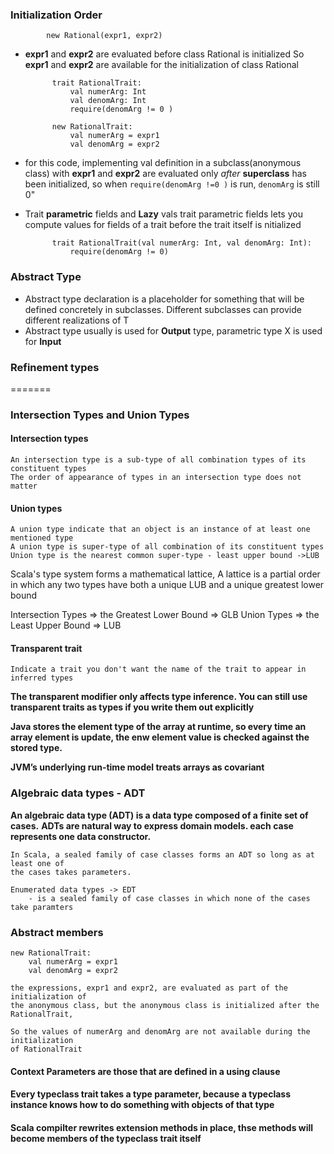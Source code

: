 ### Initialization Order

            new Rational(expr1, expr2)

* **expr1** and **expr2** are evaluated before class Rational is initialized
  So **expr1** and **expr2** are available for the initialization of class Rational

            trait RationalTrait:
                val numerArg: Int
                val denomArg: Int
                require(denomArg != 0 )

            new RationalTrait:
                val numerArg = expr1
                val denomArg = expr2 


* for this code, implementing val definition in a subclass(anonymous class) 
  with **expr1** and **expr2** are evaluated only _after_ **superclass** has been initialized,
 so when `require(denomArg !=0 )` is run, `denomArg` is still 0"

* Trait **parametric** fields and **Lazy** vals
  trait parametric fields lets you compute values for fields of a trait before the trait itself is nitialized

            trait RationalTrait(val numerArg: Int, val denomArg: Int):
                require(denomArg != 0)
 
### Abstract Type
* Abstract type declaration is a placeholder for something that will be defined concretely 
  in subclasses.
  Different subclasses can provide different realizations of T
* Abstract type usually is used for **Output** type, parametric type X<T> is used for **Input**
### Refinement types
=======
### Intersection Types and Union Types
#### Intersection types
    An intersection type is a sub-type of all combination types of its constituent types
    The order of appearance of types in an intersection type does not matter

#### Union types
    A union type indicate that an object is an instance of at least one mentioned type
    A union type is super-type of all combination of its constituent types
    Union type is the nearest common super-type - least upper bound ->LUB


Scala's type system forms a mathematical lattice, A lattice is a partial order 
in which any two types have both a unique LUB and a unique greatest lower bound

Intersection Types => the Greatest Lower Bound => GLB
Union Types        => the Least Upper Bound    => LUB

#### Transparent trait
    Indicate a trait you don't want the name of the trait to appear in inferred types
**The transparent modifier only affects type inference. You can still use transparent traits 
as types if you write them out explicitly**

**Java stores the element type of the array at runtime, so every time an array element is update,
the enw element value is checked against the stored type.**

**JVM’s underlying run-time model treats arrays as covariant**

### Algebraic data types - ADT
**An algebraic data type (ADT) is a data type composed of a finite set of cases.**
**ADTs are natural way to express domain models. each case represents one data constructor.**

    In Scala, a sealed family of case classes forms an ADT so long as at least one of 
    the cases takes parameters.

    Enumerated data types -> EDT 
        - is a sealed family of case classes in which none of the cases take paramters


### Abstract members
    
    new RationalTrait:
        val numerArg = expr1
        val denomArg = expr2

    the expressions, expr1 and expr2, are evaluated as part of the initialization of 
    the anonymous class, but the anonymous class is initialized after the RationalTrait,
    
    So the values of numerArg and denomArg are not available during the initialization 
    of RationalTrait 

#### Context Parameters are those that are defined in a using clause
#### Every typeclass trait takes a type parameter, because a typeclass instance knows how to do something with objects of that type
#### Scala compilter rewrites extension methods in place, thse methods will become members of the typeclass trait itself

